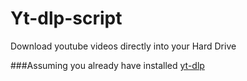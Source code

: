 # Yt-dlp-script
Download youtube videos directly into your Hard Drive

###Assuming you already have installed <a href="https://github.com/yt-dlp/yt-dlp">yt-dlp</a>
